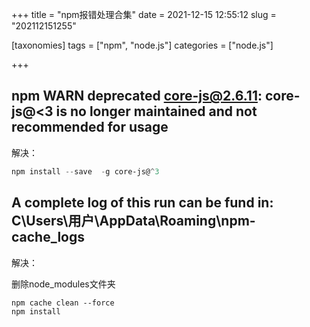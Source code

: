 +++
title = "npm报错处理合集"
date = 2021-12-15 12:55:12
slug = "202112151255"

[taxonomies]
tags = ["npm", "node.js"]
categories = ["node.js"]

+++

<!-- more -->

## npm WARN deprecated core-js@2.6.11: core-js@<3 is no longer maintained and not recommended for usage

解决：

```powershell
npm install --save  -g core-js@^3
```

## A complete log of this run can be fund in: C\Users\用户\AppData\Roaming\npm-cache_logs

解决：

删除node_modules文件夹

```
npm cache clean --force
npm install
```

